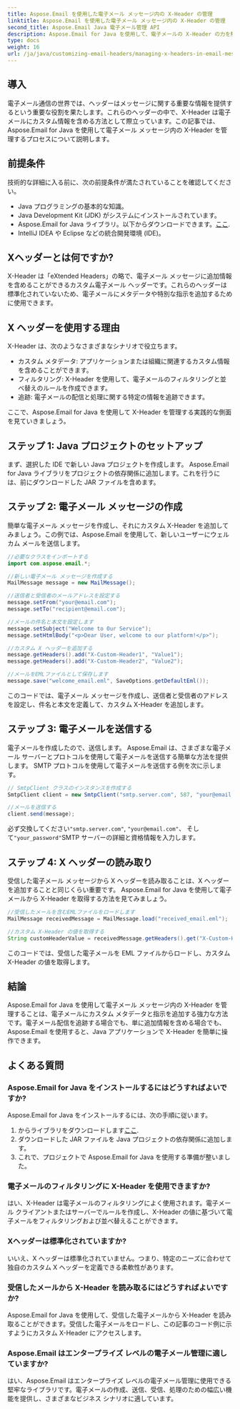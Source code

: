 ```yaml
---
title: Aspose.Email を使用した電子メール メッセージ内の X-Header の管理
linktitle: Aspose.Email を使用した電子メール メッセージ内の X-Header の管理
second_title: Aspose.Email Java 電子メール管理 API
description: Aspose.Email for Java を使用して、電子メールの X-Header の力を解き放ちます。カスタム メタデータの管理と電子メール処理の強化について学びます。
type: docs
weight: 16
url: /ja/java/customizing-email-headers/managing-x-headers-in-email-messages/
---
```


## 導入

電子メール通信の世界では、ヘッダーはメッセージに関する重要な情報を提供するという重要な役割を果たします。これらのヘッダーの中で、X-Header は電子メールにカスタム情報を含める方法として際立っています。この記事では、Aspose.Email for Java を使用して電子メール メッセージ内の X-Header を管理するプロセスについて説明します。

## 前提条件

技術的な詳細に入る前に、次の前提条件が満たされていることを確認してください。

- Java プログラミングの基本的な知識。
- Java Development Kit (JDK) がシステムにインストールされています。
-  Aspose.Email for Java ライブラリ。以下からダウンロードできます。[ここ](https://releases.aspose.com/email/java/).
- IntelliJ IDEA や Eclipse などの統合開発環境 (IDE)。

## Xヘッダーとは何ですか?

X-Header は「eXtended Headers」の略で、電子メール メッセージに追加情報を含めることができるカスタム電子メール ヘッダーです。これらのヘッダーは標準化されていないため、電子メールにメタデータや特別な指示を追加するために使用できます。

## X ヘッダーを使用する理由

X-Header は、次のようなさまざまなシナリオで役立ちます。

- カスタム メタデータ: アプリケーションまたは組織に関連するカスタム情報を含めることができます。
- フィルタリング: X-Header を使用して、電子メールのフィルタリングと並べ替えのルールを作成できます。
- 追跡: 電子メールの配信と処理に関する特定の情報を追跡できます。

ここで、Aspose.Email for Java を使用して X-Header を管理する実践的な側面を見ていきましょう。

## ステップ 1: Java プロジェクトのセットアップ

まず、選択した IDE で新しい Java プロジェクトを作成します。 Aspose.Email for Java ライブラリをプロジェクトの依存関係に追加します。これを行うには、前にダウンロードした JAR ファイルを含めます。

## ステップ 2: 電子メール メッセージの作成

簡単な電子メール メッセージを作成し、それにカスタム X-Header を追加してみましょう。この例では、Aspose.Email を使用して、新しいユーザーにウェルカム メールを送信します。

```java
//必要なクラスをインポートする
import com.aspose.email.*;

//新しい電子メール メッセージを作成する
MailMessage message = new MailMessage();

//送信者と受信者のメールアドレスを設定する
message.setFrom("your@email.com");
message.setTo("recipient@email.com");

//メールの件名と本文を設定します
message.setSubject("Welcome to Our Service");
message.setHtmlBody("<p>Dear User, welcome to our platform!</p>");

//カスタム X ヘッダーを追加する
message.getHeaders().add("X-Custom-Header1", "Value1");
message.getHeaders().add("X-Custom-Header2", "Value2");

//メールをEMLファイルとして保存します
message.save("welcome_email.eml", SaveOptions.getDefaultEml());
```

このコードでは、電子メール メッセージを作成し、送信者と受信者のアドレスを設定し、件名と本文を定義して、カスタム X-Header を追加します。

## ステップ 3: 電子メールを送信する

電子メールを作成したので、送信します。 Aspose.Email は、さまざまな電子メール サーバーとプロトコルを使用して電子メールを送信する簡単な方法を提供します。 SMTP プロトコルを使用して電子メールを送信する例を次に示します。

```java
// SmtpClient クラスのインスタンスを作成する
SmtpClient client = new SmtpClient("smtp.server.com", 587, "your@email.com", "your_password");

//メールを送信する
client.send(message);
```

必ず交換してください`"smtp.server.com"`, `"your@email.com"`、 そして`"your_password"`SMTP サーバーの詳細と資格情報を入力します。

## ステップ 4: X ヘッダーの読み取り

受信した電子メール メッセージから X ヘッダーを読み取ることは、X ヘッダーを追加することと同じくらい重要です。 Aspose.Email for Java を使用して電子メールから X-Header を取得する方法を見てみましょう。

```java
//受信したメールを含むEMLファイルをロードします
MailMessage receivedMessage = MailMessage.load("received_email.eml");

//カスタム X-Header の値を取得する
String customHeaderValue = receivedMessage.getHeaders().get("X-Custom-Header1");
```

このコードでは、受信した電子メールを EML ファイルからロードし、カスタム X-Header の値を取得します。

## 結論

Aspose.Email for Java を使用して電子メール メッセージ内の X-Header を管理することは、電子メールにカスタム メタデータと指示を追加する強力な方法です。電子メール配信を追跡する場合でも、単に追加情報を含める場合でも、Aspose.Email を使用すると、Java アプリケーションで X-Header を簡単に操作できます。

## よくある質問

### Aspose.Email for Java をインストールするにはどうすればよいですか?

Aspose.Email for Java をインストールするには、次の手順に従います。
1. からライブラリをダウンロードします[ここ](https://releases.aspose.com/email/java/).
2. ダウンロードした JAR ファイルを Java プロジェクトの依存関係に追加します。
3. これで、プロジェクトで Aspose.Email for Java を使用する準備が整いました。

### 電子メールのフィルタリングに X-Header を使用できますか?

はい、X-Header は電子メールのフィルタリングによく使用されます。電子メール クライアントまたはサーバーでルールを作成し、X-Header の値に基づいて電子メールをフィルタリングおよび並べ替えることができます。

### Xヘッダーは標準化されていますか?

いいえ、X ヘッダーは標準化されていません。つまり、特定のニーズに合わせて独自のカスタム X ヘッダーを定義できる柔軟性があります。

### 受信したメールから X-Header を読み取るにはどうすればよいですか?

Aspose.Email for Java を使用して、受信した電子メールから X-Header を読み取ることができます。受信した電子メールをロードし、この記事のコード例に示すようにカスタム X-Header にアクセスします。

### Aspose.Email はエンタープライズ レベルの電子メール管理に適していますか?

はい、Aspose.Email はエンタープライズ レベルの電子メール管理に使用できる堅牢なライブラリです。電子メールの作成、送信、受信、処理のための幅広い機能を提供し、さまざまなビジネス シナリオに適しています。